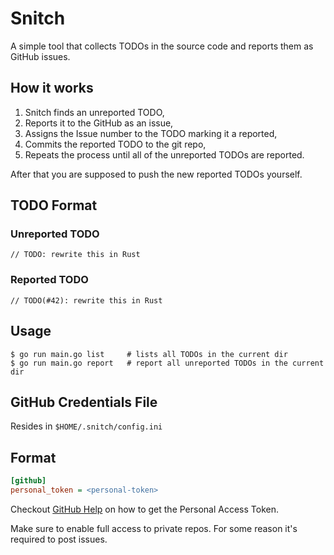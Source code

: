 # Snitch

A simple tool that collects TODOs in the source code and reports them as GitHub issues.

## How it works

1. Snitch finds an unreported TODO,
2. Reports it to the GitHub as an issue,
3. Assigns the Issue number to the TODO marking it a reported,
4. Commits the reported TODO to the git repo,
5. Repeats the process until all of the unreported TODOs are reported.

After that you are supposed to push the new reported TODOs yourself.

## TODO Format

### Unreported TODO

```
// TODO: rewrite this in Rust
```

### Reported TODO

```
// TODO(#42): rewrite this in Rust
```

## Usage

```
$ go run main.go list     # lists all TODOs in the current dir
$ go run main.go report   # report all unreported TODOs in the current dir
```

## GitHub Credentials File

Resides in `$HOME/.snitch/config.ini`

## Format

```ini
[github]
personal_token = <personal-token>
```

Checkout [GitHub Help][personal-token] on how to get the Personal Access Token.

Make sure to enable full access to private repos. For some reason it's required to post issues.

[personal-token]: https://help.github.com/articles/creating-a-personal-access-token-for-the-command-line/
